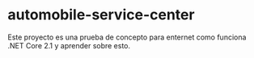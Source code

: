 # automobile-service-center
Este proyecto es una prueba de concepto para enternet como funciona .NET Core 2.1 y aprender sobre esto.
